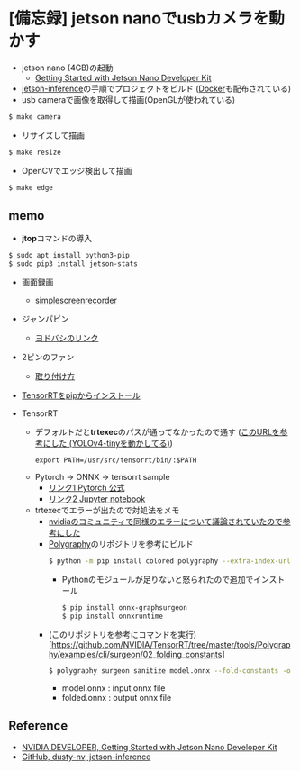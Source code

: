 # [備忘録] jetson nanoでusbカメラを動かす
- jetson nano (4GB)の起動
  - [Getting Started with Jetson Nano Developer Kit](https://developer.nvidia.com/embedded/learn/get-started-jetson-nano-devkit)
- [jetson-inference](https://github.com/dusty-nv/jetson-inference/blob/master/docs/building-repo-2.md)の手順でプロジェクトをビルド ([Docker](https://github.com/dusty-nv/jetson-inference/blob/master/docs/aux-docker.md)も配布されている)
-  usb cameraで画像を取得して描画(OpenGLが使われている)
~~~ bash
$ make camera 
~~~

- リサイズして描画
~~~ bash
$ make resize
~~~

- OpenCVでエッジ検出して描画
~~~ bash
$ make edge
~~~

## memo
- **jtop**コマンドの導入
~~~ bash
$ sudo apt install python3-pip
$ sudo pip3 install jetson-stats 
~~~
- 画面録画
  -  [simplescreenrecorder](https://ry0.github.io/blog/2016/02/21/simplescreenrecorder/#gsc.tab=0)
- ジャンパピン
  - [ヨドバシのリンク](https://www.yodobashi.com/product-detail/000000341309927595/)
- 2ピンのファン
  - [取り付け方](http://neoview.blog.jp/archives/31704137.html)

- [TensorRTをpipからインストール](https://zenn.dev/fate_shelled/scraps/46dfef81ec8440)   

- TensorRT
  - デフォルトだと**trtexec**のパスが通ってなかったので通す ([このURLを参考にした (YOLOv4-tinyを動かしてる)](https://zenn.dev/rain_squallman/articles/8781d3efef23b9caabc6))
    ~~~
    export PATH=/usr/src/tensorrt/bin/:$PATH
    ~~~
  - Pytorch -> ONNX -> tensorrt sample
    - [リンク1 Pytorch 公式](https://pytorch.org/blog/running-pytorch-models-on-jetson-nano/)
    - [リンク2 Jupyter notebook](https://github.com/NVIDIA/TensorRT/blob/master/quickstart/IntroNotebooks/4.%20Using%20PyTorch%20through%20ONNX.ipynb)
  - trtexecでエラーが出たので対処法をメモ
    - [nvidiaのコミュニティで同様のエラーについて議論されていたので参考にした](https://forums.developer.nvidia.com/t/ishufflelayer-applied-to-shape-tensor-must-have-0-or-1-reshape-dimensions-dimensions-were-1-2/200183)
    - [Polygraphy](https://github.com/NVIDIA/TensorRT/tree/master/tools/Polygraphy)のリポジトリを参考にビルド
      ~~~bash
      $ python -m pip install colored polygraphy --extra-index-url https://pypi.ngc.nvidia.com
      ~~~
      - Pythonのモジュールが足りないと怒られたので追加でインストール
        ~~~bash
        $ pip install onnx-graphsurgeon
        $ pip install onnxruntime
        ~~~
    - (このリポジトリを参考にコマンドを実行)[https://github.com/NVIDIA/TensorRT/tree/master/tools/Polygraphy/examples/cli/surgeon/02_folding_constants]
      ~~~bash
      $ polygraphy surgeon sanitize model.onnx --fold-constants -o folded.onnx
      ~~~
      - model.onnx : input onnx file
      - folded.onnx : output onnx file
## Reference
- [NVIDIA DEVELOPER, Getting Started with Jetson Nano Developer Kit](https://developer.nvidia.com/embedded/learn/get-started-jetson-nano-devkit)
- [GitHub, dusty-nv, jetson-inference](https://github.com/dusty-nv/jetson-inference)
